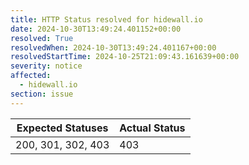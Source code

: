 ```yaml
---
title: HTTP Status resolved for hidewall.io
date: 2024-10-30T13:49:24.401152+00:00
resolved: True
resolvedWhen: 2024-10-30T13:49:24.401167+00:00
resolvedStartTime: 2024-10-25T21:09:43.161639+00:00
severity: notice
affected:
  - hidewall.io
section: issue
---
```


| Expected Statuses | Actual Status  |
|-------------------|----------------|
| 200, 301, 302, 403 | 403 |
